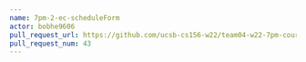 ```yaml
---
name: 7pm-2-ec-scheduleForm
actor: bobhe9606
pull_request_url: https://github.com/ucsb-cs156-w22/team04-w22-7pm-courses/pull/43
pull_request_num: 43
---
```

